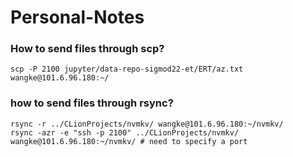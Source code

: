 # Personal-Notes



### How to send files through scp?

```shell
scp -P 2100 jupyter/data-repo-sigmod22-et/ERT/az.txt wangke@101.6.96.180:~/
```



### how to send files through rsync?

```shell
rsync -r ../CLionProjects/nvmkv/ wangke@101.6.96.180:~/nvmkv/
rsync -azr -e "ssh -p 2100" ../CLionProjects/nvmkv/ wangke@101.6.96.180:~/nvmkv/ # need to specify a port
```

